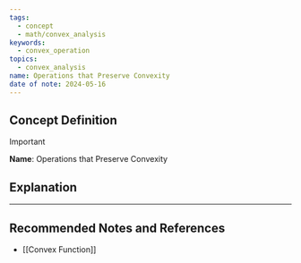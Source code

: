 ```yaml
---
tags:
  - concept
  - math/convex_analysis
keywords:
  - convex_operation
topics:
  - convex_analysis
name: Operations that Preserve Convexity
date of note: 2024-05-16
---
```


## Concept Definition

>[!important]
>**Name**: Operations that Preserve Convexity



## Explanation





-----------
##  Recommended Notes and References

- [[Convex Function]]